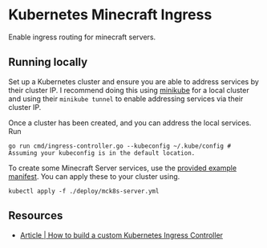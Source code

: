 # Kubernetes Minecraft Ingress

Enable ingress routing for minecraft servers.

## Running locally

Set up a Kubernetes cluster and ensure you are able to address services by their cluster IP. I recommend doing this
using [minikube](https://minikube.sigs.k8s.io/docs/start/) for a local cluster and using their `minikube tunnel` to
enable addressing services via their cluster IP.

Once a cluster has been created, and you can address the local services. Run 
```shell
go run cmd/ingress-controller.go --kubeconfig ~/.kube/config # Assuming your kubeconfig is in the default location.
```

To create some Minecraft Server services, use the [provided example manifest](deploy/local/mck8s-server.yml). You can apply
these to your cluster using.
```shell
kubectl apply -f ./deploy/mck8s-server.yml
```


## Resources

- [Article | How to build a custom Kubernetes Ingress Controller](https://www.doxsey.net/blog/how-to-build-a-custom-kubernetes-ingress-controller-in-go/)
